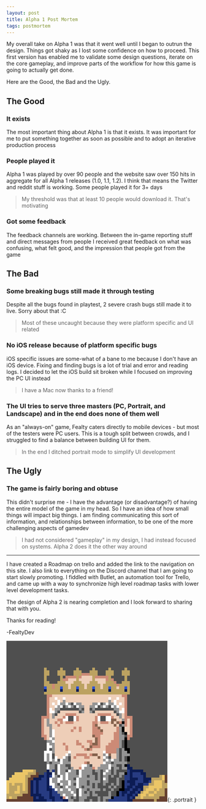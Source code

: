 ```yaml
---
layout: post
title: Alpha 1 Post Mortem
tags: postmortem
---
```


My overall take on Alpha 1 was that it went well until I began to outrun the design. Things got shaky as I lost some confidence on how to proceed. This first version has enabled me to validate some design questions, iterate on the core gameplay, and improve parts of the workflow for how this game is going to actually get done.

Here are the Good, the Bad and the Ugly.

## The Good

### It exists

The most important thing about Alpha 1 is that it exists. It was important for me to put something together as soon as possible and to adopt an iterative production process

### People played it

Alpha 1 was played by over 90 people and the website saw over 150 hits in aggregate for all Alpha 1 releases (1.0, 1.1, 1.2). I think that means the Twitter and reddit stuff is working. Some people played it for 3+ days

> My threshold was that at least 10 people would download it. That's motivating

### Got some feedback

The feedback channels are working. Between the in-game reporting stuff and direct messages from people I received great feedback on what was confusing, what felt good, and the impression that people got from the game

## The Bad

### Some breaking bugs still made it through testing

Despite all the bugs found in playtest, 2 severe crash bugs still made it to live. Sorry about that :C

> Most of these uncaught because they were platform specific and UI related

### No iOS release because of platform specific bugs

iOS specific issues are some-what of a bane to me because I don't have an iOS device. Fixing and finding bugs is a lot of trial and error and reading logs. I decided to let the iOS build sit broken while I focused on improving the PC UI instead

> I have a Mac now thanks to a friend!

### The UI tries to serve three masters (PC, Portrait, and Landscape) and in the end does none of them well

As an "always-on" game, Fealty caters directly to mobile devices - but most of the testers were PC users. This is a tough split between crowds, and I struggled to find a balance between building UI for them.

> In the end I ditched portrait mode to simplify UI development

## The Ugly

### The game is fairly boring and obtuse

This didn't surprise me - I have the advantage (or disadvantage?) of having the entire model of the game in my head. So I have an idea of how small things will impact big things. I am finding communicating this sort of information, and relationships between information, to be one of the more challenging aspects of gamedev

> I had not considered "gameplay" in my design, I had instead focused on systems. Alpha 2 does it the other way around

---

I have created a Roadmap on trello and added the link to the navigation on this site. I also link to everything on the Discord channel that I am going to start slowly promoting. I fiddled with Butlet, an automation tool for Trello, and came up with a way to synchronize high level roadmap tasks with lower level development tasks.

The design of Alpha 2 is nearing completion and I look forward to sharing that with you.

Thanks for reading!

-FealtyDev

![FealtyDevPortrait](/public/images/fealtydevportrait.jpeg){: .portrait }
